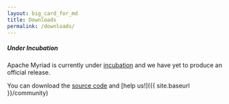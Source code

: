 ```yaml
---
layout: big_card_for_md
title: Downloads
permalink: /downloads/
---
```

##### Under Incubation

Apache Myriad is currently under [incubation](http://incubator.apache.org/projects/myriad.html) and we have yet to produce an official release.

You can download the [source code](https://git-wip-us.apache.org/repos/asf?p=incubator-myriad.git) and [help us!]({{ site.baseurl }}/community)



<br/>

<br/>

<br/>

<br/>

<br/>

<br/>

<br/>

<br/>

<br/>

<br/>

<br/>
